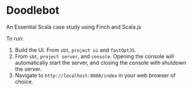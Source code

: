 # Doodlebot

An Essential Scala case study using Finch and Scala.js

To run:

1. Build the UI. From `sbt`, `project ui` and `fastOptJS`.
2. From `sbt`, `project server`, and `console`. Opening the console will automatically start the server, and closing the console with shutdown the server.
3. Navigate to `http://localhost:8080/index` in your web browser of choice.
